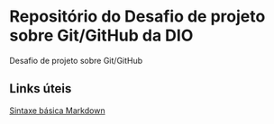# Repositório do Desafio de projeto sobre Git/GitHub da DIO
Desafio de projeto sobre Git/GitHub


## Links úteis
[Sintaxe básica Markdown](https://www.markdownguide.org/getting-started/)

